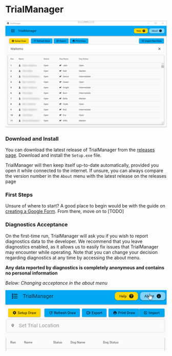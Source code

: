# TrialManager

![Image of draw creation page](img/demo_drawview.png)

### Download and Install

You can download the latest release of TrialManager from the [releases page](https://github.com/carlst99/TrialManager/releases/latest/). Download and install the `Setup.exe` file.

TrialManager will then keep itself up-to-date automatically, provided you open it while connected to the internet. 
If unsure, you can always compare the version number in the `About` menu with the latest release on the releases page

### First Steps

Unsure of where to start? A good place to begin would be with the guide on [creating a Google Form](google-forms/basic-forms.md). From there, move on to [TODO]

### Diagnostics Acceptance

On the first-time run, TrialManager will ask you if you wish to report diagnostics data to the developer.
We recommend that you leave diagnostics enabled, as it allows us to easily fix issues that TrialManager may encounter while operating.
Note that you can change your decision regarding diagnostics at any time by accessing the about menu.

**Any data reported by diagnostics is completely anonymous and contains no personal information**

*Below: Changing acceptance in the about menu*

![Changing diagnostics acceptance in about menu](img/disable-diagnostics.gif)